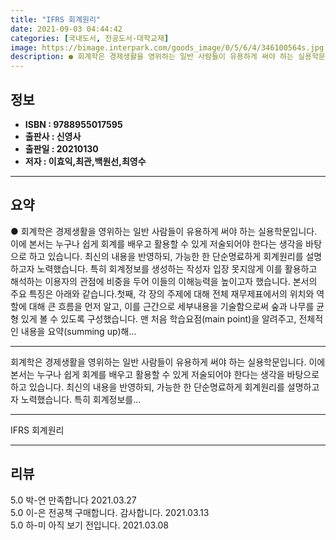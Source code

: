 ```yaml
---
title: "IFRS 회계원리"
date: 2021-09-03 04:44:42
categories: [국내도서, 전공도서-대학교재]
image: https://bimage.interpark.com/goods_image/0/5/6/4/346100564s.jpg
description: ● 회계학은 경제생활을 영위하는 일반 사람들이 유용하게 써야 하는 실용학문입니다. 이에 본서는 누구나 쉽게 회계를 배우고 활용할 수 있게 저술되어야 한다는 생각을 바탕으로 하고 있습니다. 최신의 내용을 반영하되, 가능한 한 단순명료하게 회계원리를 설명하고자 노력했습니다. 특히 회계정보
---
```


## **정보**

- **ISBN : 9788955017595**
- **출판사 : 신영사**
- **출판일 : 20210130**
- **저자 : 이효익,최관,백원선,최영수**

------



## **요약**

●  회계학은 경제생활을 영위하는 일반 사람들이 유용하게 써야 하는 실용학문입니다. 이에 본서는 누구나 쉽게 회계를 배우고 활용할 수 있게 저술되어야 한다는 생각을 바탕으로 하고 있습니다. 최신의 내용을 반영하되, 가능한 한 단순명료하게 회계원리를 설명하고자 노력했습니다. 특히 회계정보를 생성하는 작성자 입장 못지않게 이를 활용하고 해석하는 이용자의 관점에 비중을 두어 이들의 이해능력을 높이고자 했습니다. 본서의 주요 특징은 아래와 같습니다.첫째, 각 장의 주제에 대해 전체 재무제표에서의 위치와 역할에 대해 큰 흐름을 먼저 알고, 이를 근간으로 세부내용을 기술함으로써 숲과 나무를 균형 있게 볼 수 있도록 구성했습니다. 맨 처음 학습요점(main point)을 알려주고, 전체적인 내용을 요약(summing up)해...

------

회계학은 경제생활을 영위하는 일반 사람들이 유용하게 써야 하는 실용학문입니다. 이에 본서는 누구나 쉽게 회계를 배우고 활용할 수 있게 저술되어야 한다는 생각을 바탕으로 하고 있습니다. 최신의 내용을 반영하되, 가능한 한 단순명료하게 회계원리를 설명하고자 노력했습니다. 특히 회계정보를... 

------


IFRS 회계원리 

------


## **리뷰** 

5.0 박-연 만족합니다 2021.03.27 <br/>5.0 이-은 전공책 구매합니다. 감사합니다. 2021.03.13 <br/>5.0 하-미 아직 보기 전입니다. 2021.03.08 <br/>